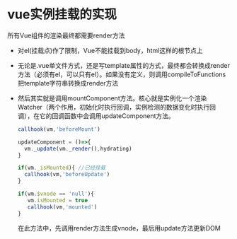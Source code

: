# vue实例挂载的实现

所有Vue组件的渲染最终都需要render方法

* 对el(挂载点)作了限制，Vue不能挂载到body，html这样的根节点上

* 无论是.vue单文件方式，还是写template属性的方式，最终都会转换成render方法（必须有el，可以只有el）。如果没有定义，则调用compileToFunctions把template字符串转换成render方法

* 然后其实就是调用mountComponent方法。核心就是实例化一个渲染Watcher（两个作用，初始化时执行回调，实例检测的数据变化时执行回调），在它的回调函数中会调用updateComponent方法。

  ```javascript
  callhook(vm,'beforeMount')
  
  updateComponent = ()=>{
    vm._update(vm._render(),hydrating)
  }
  
  if(vm._isMounted){ //已经挂载
    callhook(vm,'beforeUpdate')
  }
  
  if(vm.$vnode == 'null'){
     vm.isMounted = true
     callhook(vm,'mounted')
  }
  ```

  在此方法中，先调用render方法生成vnode，最后用update方法更新DOM